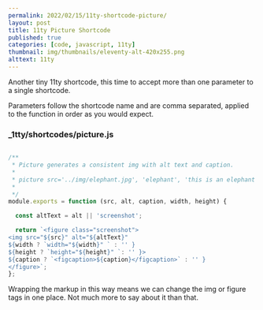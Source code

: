 ```yaml
---
permalink: 2022/02/15/11ty-shortcode-picture/
layout: post
title: 11ty Picture Shortcode
published: true
categories: [code, javascript, 11ty]
thumbnail: img/thumbnails/eleventy-alt-420x255.png
alttext: 11ty
---
```


Another tiny 11ty shortcode, this time to accept more than one parameter to a single shortcode.

Parameters follow the shortcode name and are comma separated, applied to the function in order as 
you would expect. 


### _1tty/shortcodes/picture.js 

```js

/**
 * Picture generates a consistent img with alt text and caption.
 * 
 * picture src='../img/elephant.jpg', 'elephant', 'this is an elephant'
 * 
 */
module.exports = function (src, alt, caption, width, height) {

  const altText = alt || 'screenshot';

  return `<figure class="screenshot">
<img src="${src}" alt="${altText}"
${width ? `width="${width}" ` : '' }
${height ? `height="${height}" `: '' }>
${caption ? `<figcaption>${caption}</figcaption>` : '' }
</figure>`;
};

```

Wrapping the markup in this way means we can change the img or figure tags in one place. Not much more to 
say about it than that.